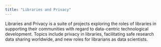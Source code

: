 ```yaml
---
title: "Libraries and Privacy"
---
```


Libraries and Privacy is a suite of projects exploring the roles of libraries in supporting their communities with regard to data-centric technological development. Topics include privacy in libraries, facilitating safe research data sharing worldwide, and new roles for librarians as data scientists.

